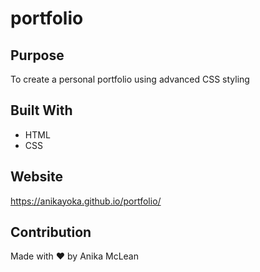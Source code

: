 # portfolio

## Purpose
To create a personal portfolio using advanced CSS styling

## Built With
* HTML
* CSS

## Website
 https://anikayoka.github.io/portfolio/
 


## Contribution
Made with ❤️ by Anika McLean
